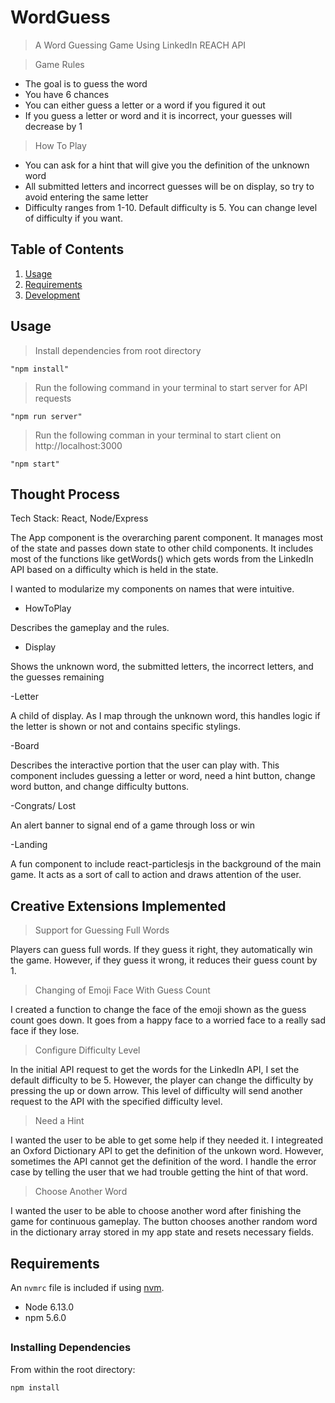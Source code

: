 # WordGuess

> A Word Guessing Game Using LinkedIn REACH API

>Game Rules

- The goal is to guess the word
- You have 6 chances
- You can either guess a letter or a word if you figured it out
- If you guess a letter or word and it is incorrect, your guesses will decrease by 1

>How To Play

- You can ask for a hint that will give you the definition of the unknown word
- All submitted letters and incorrect guesses will be on display, so try to avoid entering the same letter
- Difficulty ranges from 1-10. Default difficulty is 5. You can change level of difficulty if you want.

## Table of Contents

1.  [Usage](#Usage)
1.  [Requirements](#requirements)
1.  [Development](#development)

## Usage

> Install dependencies from root directory

    "npm install"

> Run the following command in your terminal to start server for API requests

    "npm run server"

> Run the following comman in your terminal to start client on http://localhost:3000

    "npm start"

## Thought Process 

Tech Stack: React, Node/Express

The App component is the overarching parent component. It manages most of the state and passes down state to other child components. It includes most of the functions like getWords() which gets words from the LinkedIn API based on a difficulty which is held in the state.

I wanted to modularize my components on names that were intuitive. 

- HowToPlay 

Describes the gameplay and the rules.

- Display

Shows the unknown word, the submitted letters, the incorrect letters, and the guesses remaining

-Letter

A child of display. As I map through the unknown word, this handles logic if the letter is shown or not and contains specific stylings.

-Board

Describes the interactive portion that the user can play with. This component includes guessing a letter or word, need a hint button, change word button, and change difficulty buttons.

-Congrats/ Lost

An alert banner to signal end of a game through loss or win

-Landing

A fun component to include react-particlesjs in the background of the main game. It acts as a sort of call to action and draws attention of the user.


## Creative Extensions Implemented

>Support for Guessing Full Words

Players can guess full words. If they guess it right, they automatically win the game. However, if they guess it wrong, it reduces their guess count by 1.

>Changing of Emoji Face With Guess Count

I created a function to change the face of the emoji shown as the guess count goes down. It goes from a happy face to a worried face to a really sad face if they lose.

>Configure Difficulty Level

In the initial API request to get the words for the LinkedIn API, I set the default difficulty to be 5. However, the player can change the difficulty by pressing the up or down arrow. This level of difficulty will send another request to the API with the specified difficulty level.

>Need a Hint

I wanted the user to be able to get some help if they needed it. I integreated an Oxford Dictionary API to get the definition of the unkown word. However, sometimes the API cannot get the definition of the word. I handle the error case by telling the user that we had trouble getting the hint of that word.

>Choose Another Word

I wanted the user to be able to choose another word after finishing the game for continuous gameplay. The button chooses another random word in the dictionary array stored in my app state and resets necessary fields.


## Requirements

An `nvmrc` file is included if using [nvm](https://github.com/creationix/nvm).

-   Node 6.13.0
-   npm 5.6.0

## 

### Installing Dependencies

From within the root directory:

```sh
npm install
```